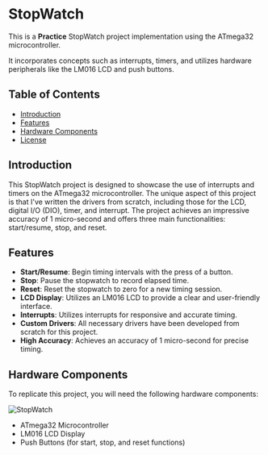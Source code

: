 # StopWatch

This is a **Practice** StopWatch project implementation using the ATmega32 microcontroller. 

It incorporates concepts such as interrupts, timers, and utilizes hardware peripherals like the LM016 LCD and push buttons.

## Table of Contents

- [Introduction](#introduction)
- [Features](#features)
- [Hardware Components](#hardware-components)
- [License](#license)

## Introduction

This StopWatch project is designed to showcase the use of interrupts and timers on the ATmega32 microcontroller. The unique aspect of this project is that I've written the drivers from scratch, including those for the LCD, digital I/O (DIO), timer, and interrupt. The project achieves an impressive accuracy of 1 micro-second and offers three main functionalities: start/resume, stop, and reset.

## Features

- **Start/Resume**: Begin timing intervals with the press of a button.
- **Stop**: Pause the stopwatch to record elapsed time.
- **Reset**: Reset the stopwatch to zero for a new timing session.
- **LCD Display**: Utilizes an LM016 LCD to provide a clear and user-friendly interface.
- **Interrupts**: Utilizes interrupts for responsive and accurate timing.
- **Custom Drivers**: All necessary drivers have been developed from scratch for this project.
- **High Accuracy**: Achieves an accuracy of 1 micro-second for precise timing.

## Hardware Components

To replicate this project, you will need the following hardware components:

![StopWatch](https://drive.google.com/file/d/1CwFMk9rFK3ar96nQqgpJQsybTM5e7HjX/view?usp=sharing)

- ATmega32 Microcontroller
- LM016 LCD Display
- Push Buttons (for start, stop, and reset functions)



